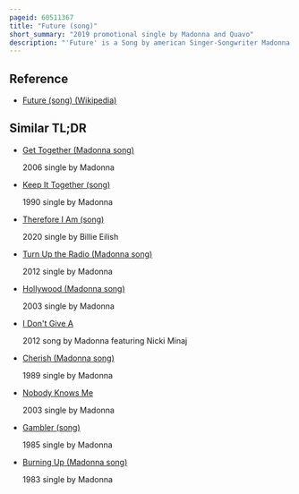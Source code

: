 ```yaml
---
pageid: 60511367
title: "Future (song)"
short_summary: "2019 promotional single by Madonna and Quavo"
description: "'Future' is a Song by american Singer-Songwriter Madonna and American Rapper Quavo, from her fourteenth Studio Album Madame X. The Track was written by Madonna, Diplo, Quavo and Starrah, and was produced by the former two. Future was released on 17 may 2019 by Interscope Records as the second promotional single from the Album. Musically it was described as a roots Reggae and Hip Hop Song, while lyrically it deals about looking to what is ahead, celebrating the present and also contemplating the Past."
---
```


## Reference

- [Future (song) (Wikipedia)](https://en.wikipedia.org/?curid=60511367)

## Similar TL;DR

- [Get Together (Madonna song)](/tldr/en/get-together-madonna-song)

  2006 single by Madonna

- [Keep It Together (song)](/tldr/en/keep-it-together-song)

  1990 single by Madonna

- [Therefore I Am (song)](/tldr/en/therefore-i-am-song)

  2020 single by Billie Eilish

- [Turn Up the Radio (Madonna song)](/tldr/en/turn-up-the-radio-madonna-song)

  2012 single by Madonna

- [Hollywood (Madonna song)](/tldr/en/hollywood-madonna-song)

  2003 single by Madonna

- [I Don't Give A](/tldr/en/i-dont-give-a)

  2012 song by Madonna featuring Nicki Minaj

- [Cherish (Madonna song)](/tldr/en/cherish-madonna-song)

  1989 single by Madonna

- [Nobody Knows Me](/tldr/en/nobody-knows-me)

  2003 single by Madonna

- [Gambler (song)](/tldr/en/gambler-song)

  1985 single by Madonna

- [Burning Up (Madonna song)](/tldr/en/burning-up-madonna-song)

  1983 single by Madonna
